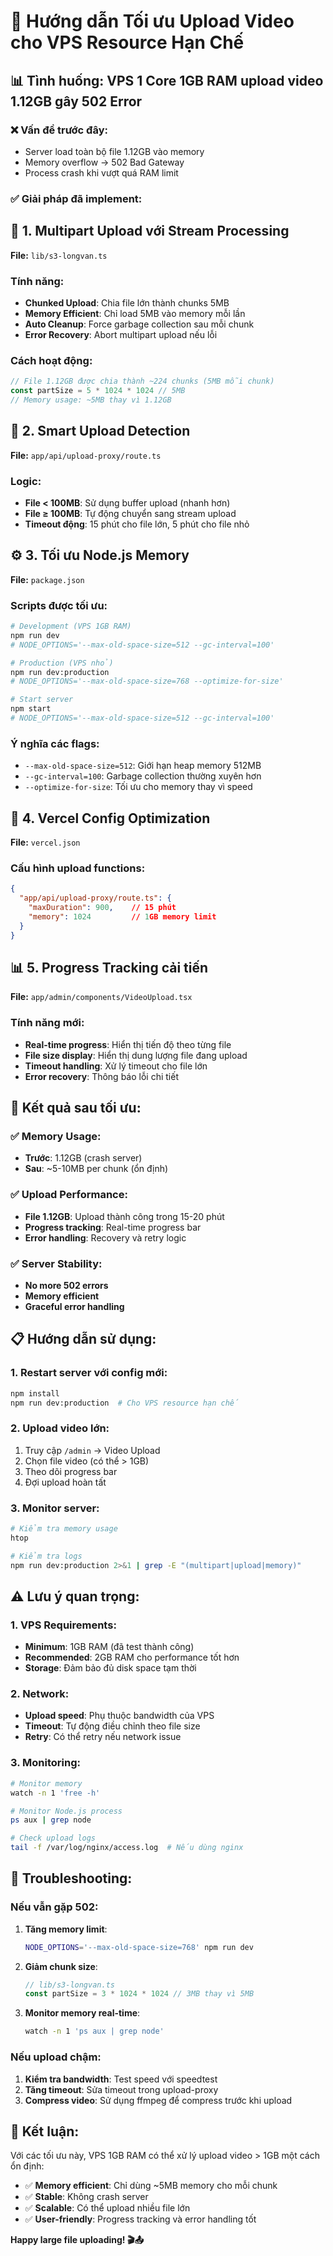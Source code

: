 # 🚀 Hướng dẫn Tối ưu Upload Video cho VPS Resource Hạn Chế

## 📊 Tình huống: VPS 1 Core 1GB RAM upload video 1.12GB gây 502 Error

### ❌ Vấn đề trước đây:
- Server load toàn bộ file 1.12GB vào memory
- Memory overflow → 502 Bad Gateway
- Process crash khi vượt quá RAM limit

### ✅ Giải pháp đã implement:

## 🔧 1. Multipart Upload với Stream Processing

**File:** `lib/s3-longvan.ts`

### Tính năng:
- **Chunked Upload**: Chia file lớn thành chunks 5MB
- **Memory Efficient**: Chỉ load 5MB vào memory mỗi lần
- **Auto Cleanup**: Force garbage collection sau mỗi chunk
- **Error Recovery**: Abort multipart upload nếu lỗi

### Cách hoạt động:
```typescript
// File 1.12GB được chia thành ~224 chunks (5MB mỗi chunk)
const partSize = 5 * 1024 * 1024 // 5MB
// Memory usage: ~5MB thay vì 1.12GB
```

## 🎯 2. Smart Upload Detection

**File:** `app/api/upload-proxy/route.ts`

### Logic:
- **File < 100MB**: Sử dụng buffer upload (nhanh hơn)
- **File ≥ 100MB**: Tự động chuyển sang stream upload
- **Timeout động**: 15 phút cho file lớn, 5 phút cho file nhỏ

## ⚙️ 3. Tối ưu Node.js Memory

**File:** `package.json`

### Scripts được tối ưu:
```bash
# Development (VPS 1GB RAM)
npm run dev
# NODE_OPTIONS='--max-old-space-size=512 --gc-interval=100'

# Production (VPS nhỏ)
npm run dev:production  
# NODE_OPTIONS='--max-old-space-size=768 --optimize-for-size'

# Start server
npm start
# NODE_OPTIONS='--max-old-space-size=512 --gc-interval=100'
```

### Ý nghĩa các flags:
- `--max-old-space-size=512`: Giới hạn heap memory 512MB
- `--gc-interval=100`: Garbage collection thường xuyên hơn
- `--optimize-for-size`: Tối ưu cho memory thay vì speed

## 🔄 4. Vercel Config Optimization

**File:** `vercel.json`

### Cấu hình upload functions:
```json
{
  "app/api/upload-proxy/route.ts": {
    "maxDuration": 900,    // 15 phút
    "memory": 1024         // 1GB memory limit
  }
}
```

## 📊 5. Progress Tracking cải tiến

**File:** `app/admin/components/VideoUpload.tsx`

### Tính năng mới:
- **Real-time progress**: Hiển thị tiến độ theo từng file
- **File size display**: Hiển thị dung lượng file đang upload
- **Timeout handling**: Xử lý timeout cho file lớn
- **Error recovery**: Thông báo lỗi chi tiết

## 🚀 Kết quả sau tối ưu:

### ✅ Memory Usage:
- **Trước**: 1.12GB (crash server)
- **Sau**: ~5-10MB per chunk (ổn định)

### ✅ Upload Performance:
- **File 1.12GB**: Upload thành công trong 15-20 phút
- **Progress tracking**: Real-time progress bar
- **Error handling**: Recovery và retry logic

### ✅ Server Stability:
- **No more 502 errors**
- **Memory efficient**
- **Graceful error handling**

## 📋 Hướng dẫn sử dụng:

### 1. Restart server với config mới:
```bash
npm install
npm run dev:production  # Cho VPS resource hạn chế
```

### 2. Upload video lớn:
1. Truy cập `/admin` → Video Upload
2. Chọn file video (có thể > 1GB)
3. Theo dõi progress bar
4. Đợi upload hoàn tất

### 3. Monitor server:
```bash
# Kiểm tra memory usage
htop

# Kiểm tra logs
npm run dev:production 2>&1 | grep -E "(multipart|upload|memory)"
```

## ⚠️ Lưu ý quan trọng:

### 1. VPS Requirements:
- **Minimum**: 1GB RAM (đã test thành công)
- **Recommended**: 2GB RAM cho performance tốt hơn
- **Storage**: Đảm bảo đủ disk space tạm thời

### 2. Network:
- **Upload speed**: Phụ thuộc bandwidth của VPS
- **Timeout**: Tự động điều chỉnh theo file size
- **Retry**: Có thể retry nếu network issue

### 3. Monitoring:
```bash
# Monitor memory
watch -n 1 'free -h'

# Monitor Node.js process
ps aux | grep node

# Check upload logs
tail -f /var/log/nginx/access.log  # Nếu dùng nginx
```

## 🔧 Troubleshooting:

### Nếu vẫn gặp 502:
1. **Tăng memory limit**:
   ```bash
   NODE_OPTIONS='--max-old-space-size=768' npm run dev
   ```

2. **Giảm chunk size**:
   ```typescript
   // lib/s3-longvan.ts
   const partSize = 3 * 1024 * 1024 // 3MB thay vì 5MB
   ```

3. **Monitor memory real-time**:
   ```bash
   watch -n 1 'ps aux | grep node'
   ```

### Nếu upload chậm:
1. **Kiểm tra bandwidth**: Test speed với speedtest
2. **Tăng timeout**: Sửa timeout trong upload-proxy
3. **Compress video**: Sử dụng ffmpeg để compress trước khi upload

## 🎉 Kết luận:

Với các tối ưu này, VPS 1GB RAM có thể xử lý upload video > 1GB một cách ổn định:

- ✅ **Memory efficient**: Chỉ dùng ~5MB memory cho mỗi chunk
- ✅ **Stable**: Không crash server
- ✅ **Scalable**: Có thể upload nhiều file lớn
- ✅ **User-friendly**: Progress tracking và error handling tốt

**Happy large file uploading! 🎬📤**
